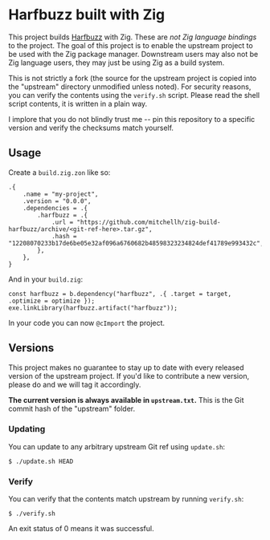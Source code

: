 # Harfbuzz built with Zig

This project builds [Harfbuzz](https://github.com/harfbuzz/harfbuzz.git)
with Zig. These are _not Zig language bindings_ to the project. The goal of
this project is to enable the upstream project to be used with the Zig
package manager. Downstream users may also not be Zig language users, they
may just be using Zig as a build system.

This is not strictly a fork (the source for the upstream project is copied
into the "upstream" directory unmodified unless noted). For security reasons,
you can verify the contents using the `verify.sh` script. Please read the
shell script contents, it is written in a plain way.

I implore that you do not blindly trust me -- pin this repository to a
specific version and verify the checksums match yourself.

## Usage

Create a `build.zig.zon` like so:

```zig
.{
    .name = "my-project",
    .version = "0.0.0",
    .dependencies = .{
        .harfbuzz = .{
            .url = "https://github.com/mitchellh/zig-build-harfbuzz/archive/<git-ref-here>.tar.gz",
            .hash = "12208070233b17de6be05e32af096a6760682b48598323234824def41789e993432c",
        },
    },
}
```

And in your `build.zig`:

```zig
const harfbuzz = b.dependency("harfbuzz", .{ .target = target, .optimize = optimize });
exe.linkLibrary(harfbuzz.artifact("harfbuzz"));
```

In your code you can now `@cImport` the project.

## Versions

This project makes no guarantee to stay up to date with every released
version of the upstream project. If you'd like to contribute a new version,
please do and we will tag it accordingly.

**The current version is always available in `upstream.txt`.** This is
the Git commit hash of the "upstream" folder.

### Updating

You can update to any arbitrary upstream Git ref using `update.sh`:

```
$ ./update.sh HEAD
```

### Verify

You can verify that the contents match upstream by running `verify.sh`:

```
$ ./verify.sh
```

An exit status of 0 means it was successful.
